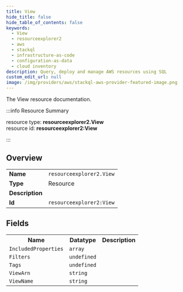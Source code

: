 ```yaml
---
title: View
hide_title: false
hide_table_of_contents: false
keywords:
  - View
  - resourceexplorer2
  - aws
  - stackql
  - infrastructure-as-code
  - configuration-as-data
  - cloud inventory
description: Query, deploy and manage AWS resources using SQL
custom_edit_url: null
image: /img/providers/aws/stackql-aws-provider-featured-image.png
---
```

The View resource documentation.

:::info Resource Summary

<div class="row">
<div class="providerDocColumn">
<span>resource type:&nbsp;<b>resourceexplorer2.View</b></span><br />
<span>resource id:&nbsp;<b>resourceexplorer2:View</b></span><br />
</div>
</div>

:::

## Overview
<table><tbody>
<tr><td><b>Name</b></td><td><code>resourceexplorer2.View</code></td></tr>
<tr><td><b>Type</b></td><td>Resource</td></tr>
<tr><td><b>Description</b></td><td></td></tr>
<tr><td><b>Id</b></td><td><code>resourceexplorer2:View</code></td></tr>
</tbody></table>

## Fields
<table><tbody>
<tr><th>Name</th><th>Datatype</th><th>Description</th></tr>
<tr><td><code>IncludedProperties</code></td><td><code>array</code></td><td></td></tr><tr><td><code>Filters</code></td><td><code>undefined</code></td><td></td></tr><tr><td><code>Tags</code></td><td><code>undefined</code></td><td></td></tr><tr><td><code>ViewArn</code></td><td><code>string</code></td><td></td></tr><tr><td><code>ViewName</code></td><td><code>string</code></td><td></td></tr>
</tbody></table>